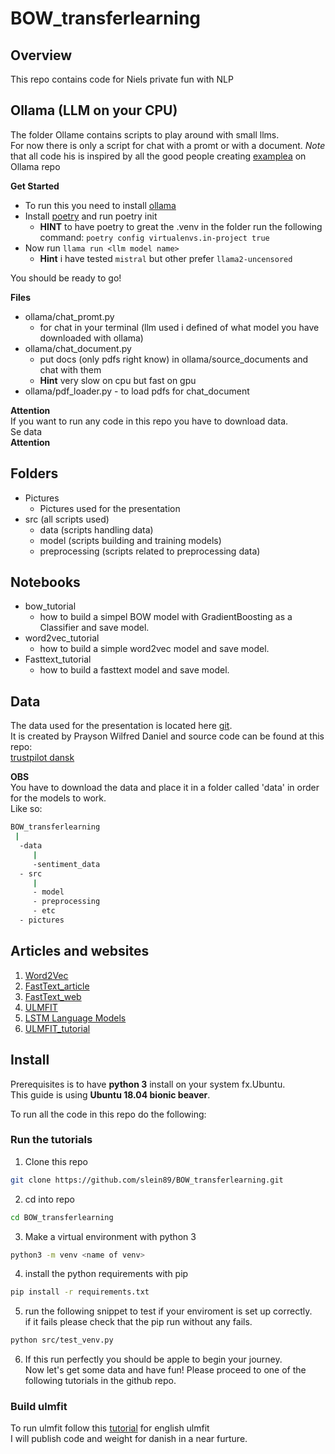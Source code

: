 # BOW_transferlearning

## Overview
This repo contains code for Niels private fun with NLP

## Ollama (LLM on your CPU)
The folder Ollame contains scripts to play around with small llms.  
For now there is only a script for chat with a promt or with a document.
*Note* that all code his is inspired by all the good people creating [examplea](https://github.com/jmorganca/ollama/tree/main/examples) on Ollama repo

**Get Started**
 - To run this you need to install [ollama](https://ollama.ai/)  
 - Install [poetry](https://python-poetry.org/) and run poetry init
   - **HINT** to have poetry to great the .venv in the folder run the following command: `poetry config virtualenvs.in-project true`
 - Now run `llama run <llm model name>`
   - **Hint** i have tested `mistral` but other prefer `llama2-uncensored`

You should be ready to go!

**Files**
- ollama/chat_promt.py 
  - for chat in your terminal (llm used i defined of what model you have downloaded with ollama)
- ollama/chat_document.py 
  - put docs (only pdfs right know) in ollama/source_documents and chat with them
  - **Hint** very slow on cpu but fast on gpu
- ollama/pdf_loader.py - to load pdfs for chat_document
  

**Attention**  
If you want to run any code in this repo you have to download data.  
Se data  
**Attention**

## Folders

* Pictures
  * Pictures used for the presentation
* src (all scripts used)
  * data (scripts handling data)
  * model (scripts building and training models)
  * preprocessing (scripts related to preprocessing data)

## Notebooks

* bow_tutorial
  * how to build a simpel BOW model with GradientBoosting as a Classifier and save model. 
* word2vec_tutorial
  * how to build a simple word2vec model and save model.
* Fasttext_tutorial
  * how to build a fasttext model and save model.

## Data

The data used for the presentation is located here [git](https://github.com/Proteusiq/dksentimentapi/blob/master/app/data/sentiment_data).  
It is created by Prayson Wilfred Daniel and source code can be found at this repo:  
[trustpilot dansk](https://github.com/Proteusiq/dksentimentapi)  

**OBS**  
You have to download the data and place it in a folder called 'data' in order for the models to work.  
Like so:  
```bash
BOW_transferlearning  
 |  
  -data  
     |  
     -sentiment_data  
  - src
     |
     - model
     - preprocessing
     - etc
  - pictures 
```


## Articles and websites

1. [Word2Vec](https://arxiv.org/pdf/1301.3781.pdf)
2. [FastText_article](https://arxiv.org/pdf/1607.01759.pdf)
3. [FastText_web](https://fasttext.cc/)
4. [ULMFIT](http://nlp.fast.ai/classification/2018/05/15/introducting-ulmfit.html)
5. [LSTM Language Models](https://arxiv.org/pdf/1708.02182.pdf)
6. [ULMFIT_tutorial](https://www.analyticsvidhya.com/blog/2018/11/tutorial-text-classification-ulmfit-fastai-library/)

## Install

Prerequisites is to have **python 3** install on your system fx.Ubuntu.  
This guide is using **Ubuntu 18.04 bionic beaver**.  

To run all the code in this repo do the following:  

### Run the tutorials

1. Clone this repo

```bash
git clone https://github.com/slein89/BOW_transferlearning.git
```

2. cd into repo

```bash
cd BOW_transferlearning
```

3. Make a virtual environment with python 3

```bash
python3 -m venv <name of venv>
```

4. install the python requirements with pip

```bash
pip install -r requirements.txt
```

5. run the following snippet to test if your enviroment is set up correctly.  
if it fails please check that the pip run without any fails. 

```bash
python src/test_venv.py
```

6. If this run perfectly you should be apple to begin your journey.  
Now let's get some data and have fun!
Please proceed to one of the following tutorials in the github repo. 

### Build ulmfit

To run ulmfit follow this [tutorial](https://www.analyticsvidhya.com/blog/2018/11/tutorial-text-classification-ulmfit-fastai-library/) for english ulmfit  
I will publish code and weight for danish in a near furture.  


 
